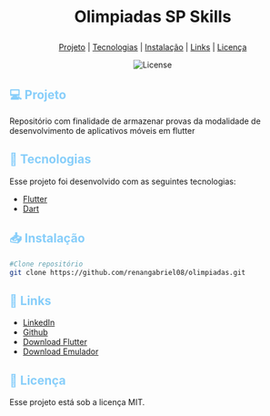 <h1 align="center">
    <p>Olimpiadas SP Skills</p>
</h1>

<p align="center">
  <a href="#projeto">Projeto</a>&nbsp;|
  <a href="#tecnologias">Tecnologias</a>&nbsp;|
  <a href="#instalacao">Instalação</a>&nbsp;|
  <a href="#links">Links</a>&nbsp;|
  <a href="#licenca">Licença</a>
</p>

<p align="center">
  <img alt="License" src="https://img.shields.io/static/v1?label=license&message=MIT&color=49AA26&labelColor=000000">
</p>

<div id='projeto'>
  <h2 style="color: #87CEFA;"> 💻 Projeto </h2>
  Repositório com finalidade de armazenar provas da modalidade de desenvolvimento de aplicativos móveis em flutter
</div>

<div id='tecnologias'>
  <h2 style="color: #87CEFA;">🚀 Tecnologias</h2>

  <p>
  Esse projeto foi desenvolvido com as seguintes tecnologias:

  - [Flutter](https://flutter.dev/)
  - [Dart](https://dart.dev/)
  </p>
</div>

<div id='instalacao'>
  <h2 style="color: #87CEFA;">📥 Instalação</h2>

  ```bash
  #Clone repositório
  git clone https://github.com/renangabriel08/olimpiadas.git
```
  
</div>

<div id='links'>
  <h2 style="color: #87CEFA;">📍 Links</h2>

- [LinkedIn](https://www.linkedin.com/in/renan-gabriel/)
- [Github](https://github.com/renangabriel08)
- [Download Flutter](https://flutter.dev/)
- [Download Emulador](https://developer.android.com/studio)
</div>

<div id='licenca'>
  <h2 style="color: #87CEFA;">📑 Licença</h2>

  <p>Esse projeto está sob a licença MIT.</p>
</div>
